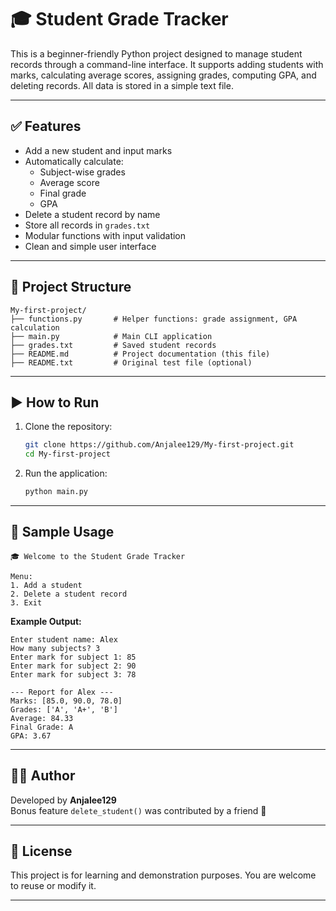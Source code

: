 # 🎓 Student Grade Tracker

This is a beginner-friendly Python project designed to manage student records through a command-line interface. It supports adding students with marks, calculating average scores, assigning grades, computing GPA, and deleting records. All data is stored in a simple text file.

---

## ✅ Features

- Add a new student and input marks
- Automatically calculate:
  - Subject-wise grades
  - Average score
  - Final grade
  - GPA
- Delete a student record by name
- Store all records in `grades.txt`
- Modular functions with input validation
- Clean and simple user interface

---

## 📁 Project Structure

```
My-first-project/
├── functions.py       # Helper functions: grade assignment, GPA calculation
├── main.py            # Main CLI application
├── grades.txt         # Saved student records
├── README.md          # Project documentation (this file)
├── README.txt         # Original test file (optional)
```

---

## ▶️ How to Run

1. Clone the repository:
   ```bash
   git clone https://github.com/Anjalee129/My-first-project.git
   cd My-first-project
   ```

2. Run the application:
   ```bash
   python main.py
   ```

---

## 🧪 Sample Usage

```
🎓 Welcome to the Student Grade Tracker

Menu:
1. Add a student
2. Delete a student record
3. Exit
```

**Example Output:**
```
Enter student name: Alex
How many subjects? 3
Enter mark for subject 1: 85
Enter mark for subject 2: 90
Enter mark for subject 3: 78

--- Report for Alex ---
Marks: [85.0, 90.0, 78.0]
Grades: ['A', 'A+', 'B']
Average: 84.33
Final Grade: A
GPA: 3.67
```

---

## 👩‍💻 Author

Developed by **Anjalee129**  
Bonus feature `delete_student()` was contributed by a friend 🚀

---

## 📝 License

This project is for learning and demonstration purposes. You are welcome to reuse or modify it.

---


